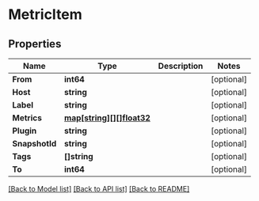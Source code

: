 # MetricItem

## Properties

Name | Type | Description | Notes
------------ | ------------- | ------------- | -------------
**From** | **int64** |  | [optional] 
**Host** | **string** |  | [optional] 
**Label** | **string** |  | [optional] 
**Metrics** | [**map[string][][]float32**](array.md) |  | [optional] 
**Plugin** | **string** |  | [optional] 
**SnapshotId** | **string** |  | [optional] 
**Tags** | **[]string** |  | [optional] 
**To** | **int64** |  | [optional] 

[[Back to Model list]](../README.md#documentation-for-models) [[Back to API list]](../README.md#documentation-for-api-endpoints) [[Back to README]](../README.md)


